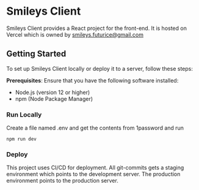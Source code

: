 # Smileys Client

Smileys Client provides a React project for the front-end. It is hosted on Vercel which is owned by smileys.futurice@gmail.com

## Getting Started

To set up Smileys Client locally or deploy it to a server, follow these steps:

**Prerequisites**: Ensure that you have the following software installed:

- Node.js (version 12 or higher)
- npm (Node Package Manager)

### Run Locally

Create a file named .env and get the contents from 1password and run

    npm run dev

### Deploy

This project uses CI/CD for deployment. All git-commits gets a staging environment which points to the development server. The production environment points to the production server.
